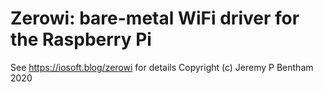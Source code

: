 # Zerowi: bare-metal WiFi driver for the Raspberry Pi
See https://iosoft.blog/zerowi for details
Copyright (c) Jeremy P Bentham 2020
